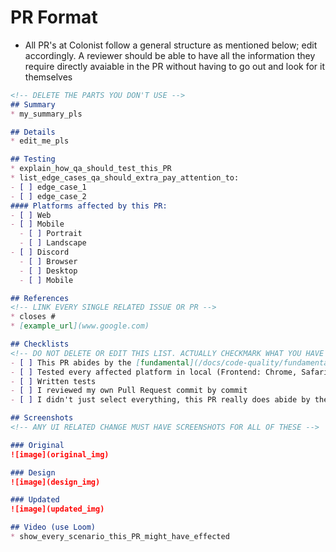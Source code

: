 # PR Format
- All PR's at Colonist follow a general structure as mentioned below; edit accordingly. A reviewer should be able to have all the information they require directly avaiable in the PR without having to go out and look for it themselves

```md
<!-- DELETE THE PARTS YOU DON'T USE -->
## Summary
* my_summary_pls

## Details
* edit_me_pls

## Testing
* explain_how_qa_should_test_this_PR
* list_edge_cases_qa_should_extra_pay_attention_to:
- [ ] edge_case_1
- [ ] edge_case_2
#### Platforms affected by this PR:  
- [ ] Web
- [ ] Mobile
  - [ ] Portrait
  - [ ] Landscape
- [ ] Discord
  - [ ] Browser
  - [ ] Desktop
  - [ ] Mobile

## References
<!-- LINK EVERY SINGLE RELATED ISSUE OR PR -->
* closes #
* [example_url](www.google.com)

## Checklists
<!-- DO NOT DELETE OR EDIT THIS LIST. ACTUALLY CHECKMARK WHAT YOU HAVE DONE -->
- [ ] This PR abides by the [fundamental](/docs/code-quality/fundamentals.md), [intermediate](/docs/code-quality/intermediate.md), and [advanced](/docs/code-quality/advanced.md) practices & [Coding Rules](/docs/code-quality/coding-rules.md)
- [ ] Tested every affected platform in local (Frontend: Chrome, Safari, Firefox, Mobile)
- [ ] Written tests
- [ ] I reviewed my own Pull Request commit by commit
- [ ] I didn't just select everything, this PR really does abide by these ^

## Screenshots
<!-- ANY UI RELATED CHANGE MUST HAVE SCREENSHOTS FOR ALL OF THESE -->

### Original
![image](original_img)

### Design
![image](design_img)

### Updated
![image](updated_img)

## Video (use Loom)
* show_every_scenario_this_PR_might_have_effected
```